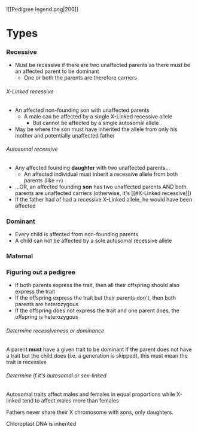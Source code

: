 ![[Pedigree legend.png|200]]

# Types
### Recessive
- Must be recessive if there are two unaffected parents as there must be an affected parent to be dominant
	- One or both the parents are therefore carriers
###### X-Linked recessive
- An affected non-founding son with unaffected parents
	- A male can be affected by a single X-Linked recessive allele
		- But cannot be affected by a single autosomal allele
- May be where the son must have inherited the allele from only his mother and potentially unaffected father
######  Autosomal recessive
- Any affected founding **daughter** with two unaffected parents...
	- An affected individual must inherit a recessive allele from both parents (like `rr`)
- ...OR, an affected founding **son** has two unaffected parents AND both parents are unaffected carriers (otherwise, it's [[#X-Linked recessive]]) 
- If the father had of had a recessive X-Linked allele, he would have been affected


### Dominant
- Every child is affected from non-founding parents
- A child can not be affected by a sole autosomal recessive allele


### Maternal


### Figuring out a pedigree

- If both parents express the trait, then all their offspring should also express the trait
- If the offspring express the trait but their parents don't, then both parents are heterozygous
- If the offspring does not express the trait and one parent does, the offspring is heterozygous
###### Determine recessiveness or dominance
A parent **must** have a given trait to be dominant
If the parent does not have a trait but the child does (i.e. a generation is skipped), this must mean the trait is recessive
###### Determine if it's autosomal or sex-linked
Autosomal traits affect males and females in equal proportions while X-linked tend to affect males more than females

Fathers never share their X chromosome with sons, only daughters.


Chloroplast DNA is inherited